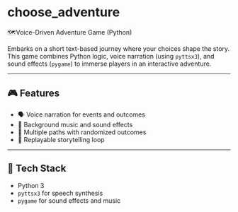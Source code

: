 # choose_adventure
🗺️Voice-Driven Adventure Game (Python)

Embarks on a short text-based journey where your choices shape the story.  
This game combines Python logic, voice narration (using `pyttsx3`), and sound effects (`pygame`) to immerse players in an interactive adventure.

---

## 🎮 Features

- 🗣️ Voice narration for events and outcomes  
- 🎵 Background music and sound effects  
- 🧭 Multiple paths with randomized outcomes  
- 🔁 Replayable storytelling loop

---

## 🧰 Tech Stack

- Python 3  
- `pyttsx3` for speech synthesis  
- `pygame` for sound effects and music




